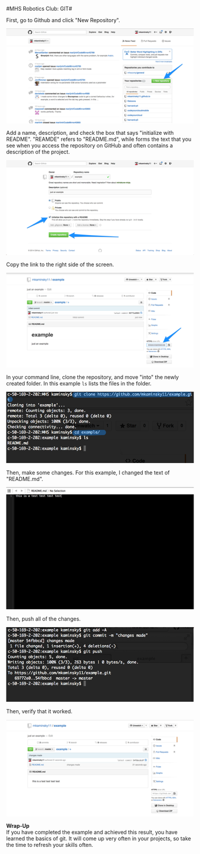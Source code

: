 #MHS Robotics Club: GIT#

First, go to Github and click "New Repository".

<img src="example_1.png">

Add a name, description, and check the box that says "initialize with README". "REAMDE" refers to "README.md", while forms the text that you see when you access the repository on GitHub and often contains a description of the project.

<img src="example_2.png">

Copy the link to the right side of the screen.

<img src="example_3.png">

In your command line, clone the repository, and move "into" the newly created folder. In this example `ls` lists the files in the folder.

<img src="example_4.png">

Then, make some changes. For this example, I changed the text of "README.md".

<img src="example_5.png">

Then, push all of the changes.

<img src="example_6.png">

Then, verify that it worked.

<img src="example_7.png">

<b>Wrap-Up</b><br/>
If you have completed the example and achieved this result, you have learned the basics of git. It will come up very often in your projects, so take the time to refresh your skills often.